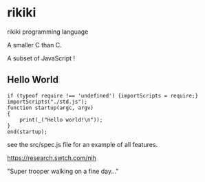 # rikiki
rikiki programming language


A smaller C than C.

A subset of JavaScript !

## Hello World
```
if (typeof require !== 'undefined') {importScripts = require;} 
importScripts("./std.js");
function startup(argc, argv)
{
    print(_("Hello world!\n"));
}
end(startup);
```


see the src/spec.js file for an example of all features.



https://research.swtch.com/nih

"Super trooper walking on a fine day..."

